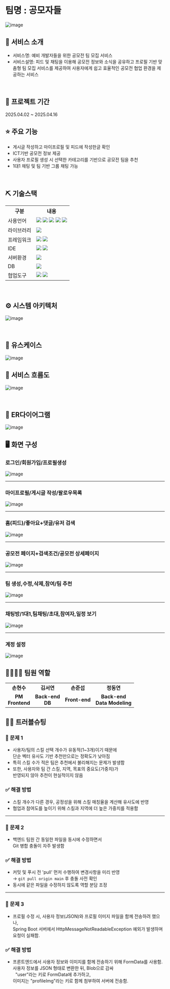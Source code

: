 # 팀명 : 공모자들
![image](https://github.com/user-attachments/assets/69073960-cb1c-4d0c-b2af-e9b3dc77f44a)



## 👀 서비스 소개
* 서비스명: 예비 개발자들을 위한 공모전 팀 모집 서비스
* 서비스설명: 피드 및 채팅을 이용해 공모전 정보와 소식을 공유하고 
	프로필 기반 맞춤형 팀 모집 서비스를 제공하여 사용자에게
	쉽고 효율적인 공모전 협업 환경을 제공하는 서비스
<br>

## 📅 프로젝트 기간
2025.04.02 ~ 2025.04.16 
<br>

## ⭐ 주요 기능
* 게시글 작성하고 마이프로필 및 피드에 작성한글 확인
* ICT기반 공모전 정보 제공
* 사용자 프로필 생성 시 선택한 카테고리를 기반으로 공모전 팀을 추천
* 1대1 채팅 및 팀 기반 그룹 채팅 가능
<br>

## ⛏ 기술스택
<table>
    <tr>
        <th>구분</th>
        <th>내용</th>
    </tr>
    <tr>
        <td>사용언어</td>
        <td>
            <img src="https://img.shields.io/badge/Java-007396?style=for-the-badge&logo=java&logoColor=white"/>
            <img src="https://img.shields.io/badge/HTML-E34F26?style=for-the-badge&logo=HTML&logoColor=white"/>
            <img src="https://img.shields.io/badge/CSS-1572B6?style=for-the-badge&logo=CSS&logoColor=white"/>
            <img src="https://img.shields.io/badge/JavaScript-F7DF1E?style=for-the-badge&logo=JavaScript&logoColor=white"/>
            <img src="https://img.shields.io/badge/Python-F7DF1E?style=for-the-badge&logo=Python&logoColor=white"/>
        </td>
    </tr>
    <tr>
        <td>라이브러리</td>
        <td>
            <img src="https://img.shields.io/badge/React-7952B3?style=for-the-badge&logo=React&logoColor=white"/>
        </td>
    </tr>
    <tr>
        <td>프레임워크</td>
        <td>
            <img src="https://img.shields.io/badge/SpringBoot-2C2255?style=for-the-badge&logo=SpringBoot&logoColor=white"/>
            <img src="https://img.shields.io/badge/FastAPI-A22846?style=for-the-badge&logo=FastAPI&logoColor=white"/>
        </td>
    </tr>
   <tr>
        <td>IDE</td>
        <td>
            <img src="https://img.shields.io/badge/IntelliJ-F05032?style=for-the-badge&logo=IntelliJ&logoColor=white"/>
            <img src="https://img.shields.io/badge/VSCODE-181717?style=for-the-badge&logo=VSCODE&logoColor=white"/>
        </td>
    </tr>
    <tr>
        <td>서버환경</td>
        <td>
            <img src="https://img.shields.io/badge/Tomcat-181717?style=for-the-badge&logo=Tomcat&logoColor=white"/>
        </td>
        </td>
    </tr>
    <tr>
        <td>DB</td>
        <td>
            <img src="https://img.shields.io/badge/MySQL-FFCA28?style=for-the-badge&logo=MySQL&logoColor=white"/>
        </td>
    </tr>
    <tr>
        <td>협업도구</td>
        <td>
            <img src="https://img.shields.io/badge/Nothion-F05032?style=for-the-badge&logo=Notion&logoColor=white"/>
            <img src="https://img.shields.io/badge/GitHub-181717?style=for-the-badge&logo=GitHub&logoColor=white"/>
        </td>
    </tr>
</table>


<br>

## ⚙ 시스템 아키텍처 
![image](https://github.com/user-attachments/assets/54127160-ee9c-46ad-a149-6866342921be)


<br>

## 📌 유스케이스
![image](https://github.com/user-attachments/assets/78923337-6926-484c-8f47-8413f907eff1)
<br>

## 📌 서비스 흐름도
![image](https://github.com/user-attachments/assets/9f840527-1e5d-4ff9-b683-4fa91748888f)

<br>

## 📌 ER다이어그램
![image](https://github.com/user-attachments/assets/5b3ea02a-5347-48f6-b3d6-ec65339b3df2)
<br>

## 🖥 화면 구성

### 로그인/회원가입/프로필생성
![image](https://github.com/user-attachments/assets/52617c7b-6eff-4e61-a97f-54f7051e0657)
<br>

---

### 마이프로필/게시글 작성/팔로우목록
![image](https://github.com/user-attachments/assets/dd987a91-d7ad-420c-b6c2-942979a8e6d1)
<br>

---

### 홈(피드)/좋아요+댓글/유저 검색
![image](https://github.com/user-attachments/assets/cadffd87-c884-44b7-bea6-e8e03420e509)
<br>

---

### 공모전 페이지+검색조건/공모전 상세페이지
![image](https://github.com/user-attachments/assets/56397d2a-d553-4fed-ab48-a01e80caadc9)
<br>

---

### 팀 생성,수정,삭제,참여/팀 추천
![image](https://github.com/user-attachments/assets/fa92d531-767d-47ca-92eb-54d8297ae158)
<br>

---

### 채팅방/1대1,팀채팅/초대,참여자,일정 보기
![image](https://github.com/user-attachments/assets/b69310a4-97e4-4dce-a1bc-e2d324533bee)
<br>

---

### 계정 설정
![image](https://github.com/user-attachments/assets/799e380b-4eb7-4079-a988-94b4ca9ee7ef)
<br>

## 👨‍👩‍👦‍👦 팀원 역할
<table>
  <tr>
    <td align="center"><strong>손현수</strong></td>
    <td align="center"><strong>김서연</strong></td>
    <td align="center"><strong>손준섭</strong></td>
    <td align="center"><strong>정동연</strong></td>
  </tr>
  <tr>
  <td align="center"><b>PM<br/>Frontend</b></td>
  <td align="center"><b>Back-end<br/>DB</b></td>
  <td align="center"><b>Front-end</b></td>
  <td align="center"><b>Back-end<br/>Data Modeling</b></td>
  </tr>
</table>

## 🤾‍♂️ 트러블슈팅

### 🔹 문제 1  
- 사용자/팀의 스킬 선택 개수가 유동적(1~3개)이기 때문에  
  단순 벡터 유사도 기반 추천만으로는 정확도가 낮아짐  
- 특히 스킬 수가 적은 팀은 추천에서 불리해지는 문제가 발생함  
- 또한, 사용자와 팀 간 스킬, 지역, 목표의 중요도(가중치)가  
  반영되지 않아 추천이 현실적이지 않음  


### ✅ 해결 방법
- 스킬 개수가 다른 경우, 공정성을 위해 스킬 매칭율을 계산해 유사도에 반영 
- 협업과 참여도를 높이기 위해 스킬과 지역에 더 높은 가중치를 적용함

 --- 
  
### 🔹 문제 2  
- 백엔드 팀원 간 동일한 파일을 동시에 수정하면서  
  Git 병합 충돌이 자주 발생함  


### ✅ 해결 방법
- 커밋 및 푸시 전 'pull' 먼저 수행하여 변경사항을 미리 반영  
  → `git pull origin main` 후 충돌 사전 확인  
- 동시에 같은 파일을 수정하지 않도록 역할 분담 조정
  
 --- 
 
### 🔹 문제 3
- 프로필 수정 시, 사용자 정보(JSON)와 프로필 이미지 파일을 함께 전송하려 했으나,<br>
  Spring Boot 서버에서 HttpMessageNotReadableException 예외가 발생하며<br> 요청이 실패함.

### ✅ 해결 방법
-  프론트엔드에서 사용자 정보와 이미지를 함께 전송하기 위해 FormData를 사용함.<br>
   사용자 정보를 JSON 형태로 변환한 뒤, Blob으로 감싸<br>
   "user"라는 키로 FormData에 추가하고,<br>
   이미지는 "profileImg"라는 키로 함께 첨부하여 서버에 전송함.
   
